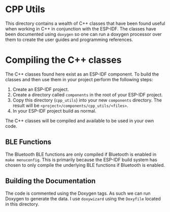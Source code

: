 # CPP Utils
This directory contains a wealth of C++ classes that have been found useful when working in C++ in conjunction
with the ESP-IDF.  The classes have been documented using `doxygen` so one can run a doxygen processor over them
to create the user guides and programming references.

# Compiling the C++ classes
The C++ classes found here exist as an ESP-IDF component.  To build the classes and then use them in your project perform the following
steps:

1. Create an ESP-IDF project.
2. Create a directory called `components` in the root of your ESP-IDF project.
3. Copy this directory (`cpp_utils`) into your new `components` directory.  The result will be `<project>/components/cpp_utils/<files>`.
4. In your ESP-IDF project build as normal.

The C++ classes will be compiled and available to be used in your own code.


## BLE Functions
The Bluetooth BLE functions are only compiled if Bluetooth is enabled in `make menuconfig`.  This is primarily because
the ESP-IDF build system has chosen to only compile the underlying BLE functions if Bluetooth is enabled.

## Building the Documentation
The code is commented using the Doxygen tags.  As such we can run Doxygen to generate the data.  I use `doxywizard` using
the `Doxyfile` located in this directory.